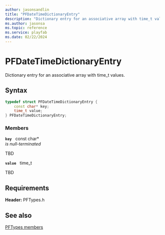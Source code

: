 ```yaml
---
author: jasonsandlin
title: "PFDateTimeDictionaryEntry"
description: "Dictionary entry for an associative array with time_t values."
ms.author: jasonsa
ms.topic: reference
ms.service: playfab
ms.date: 02/22/2024
---
```


# PFDateTimeDictionaryEntry  

Dictionary entry for an associative array with time_t values.  

## Syntax  
  
```cpp
typedef struct PFDateTimeDictionaryEntry {  
    const char* key;  
    time_t value;  
} PFDateTimeDictionaryEntry;  
```
  
### Members  
  
**`key`** &nbsp; const char*  
*is null-terminated*  
  
TBD  
  
**`value`** &nbsp; time_t  
  
TBD  
  
  
## Requirements  
  
**Header:** PFTypes.h
  
## See also  
[PFTypes members](../pftypes_members.md)  

  
  
